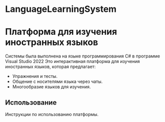 # LanguageLearningSystem
# Платформа для изучения иностранных языков
Системы была выполнена на языке программирования C# в программе Visual Studio 2022
Это интерактивная платформа для изучения иностранных языков, которая предлагает:

- Упражнения и тесты.
- Общение с носителями языка через чаты.
- Многообразие языков для изучения.


## Использование

Инструкции по использованию платформы.


